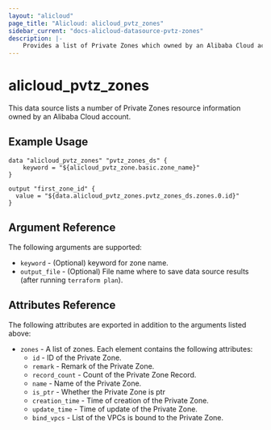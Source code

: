 ```yaml
---
layout: "alicloud"
page_title: "Alicloud: alicloud_pvtz_zones"
sidebar_current: "docs-alicloud-datasource-pvtz-zones"
description: |-
    Provides a list of Private Zones which owned by an Alibaba Cloud account.
---
```


# alicloud\_pvtz\_zones

This data source lists a number of Private Zones resource information owned by an Alibaba Cloud account.

## Example Usage

```
data "alicloud_pvtz_zones" "pvtz_zones_ds" {
	keyword = "${alicloud_pvtz_zone.basic.zone_name}"
}

output "first_zone_id" {
  value = "${data.alicloud_pvtz_zones.pvtz_zones_ds.zones.0.id}"
}
```

## Argument Reference

The following arguments are supported:

* `keyword` - (Optional) keyword for zone name.
* `output_file` - (Optional) File name where to save data source results (after running `terraform plan`).

## Attributes Reference

The following attributes are exported in addition to the arguments listed above:

* `zones` - A list of zones. Each element contains the following attributes:
  * `id` - ID of the Private Zone.
  * `remark` - Remark of the Private Zone.
  * `record_count` - Count of the Private Zone Record.
  * `name` - Name of the Private Zone.
  * `is_ptr` - Whether the Private Zone is ptr
  * `creation_time` - Time of creation of the Private Zone.
  * `update_time` - Time of update of the Private Zone.
  * `bind_vpcs` - List of the VPCs is bound to the Private Zone.
  